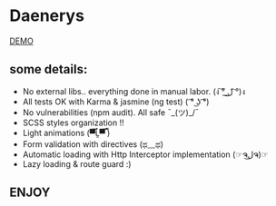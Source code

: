 # Daenerys

[DEMO](https://daenerys-rho.vercel.app)

## some details:
* No external libs.. everything done in manual labor. (ง ͠° ͟ل͜ ͡°)ง
* All tests OK with Karma & jasmine (ng test) ( ͡° ͜ʖ ͡°)
* No vulnerabilities (npm audit). All safe ¯\_(ツ)_/¯
* SCSS styles organization !!
* Light animations (▀̿Ĺ̯▀̿ ̿)
* Form validation with directives (ಥ﹏ಥ)
* Automatic loading with Http Interceptor implementation (☞ຈل͜ຈ)☞
* Lazy loading & route guard :)

## ENJOY